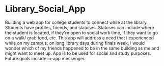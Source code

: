 # Library_Social_App

Building a web app for college students to connect while at the library.
Students have profiles, friends, and statuses.
Statuses can include where the student is located, if they're open to social work time,
if they want to go on a walk/ grab food, etc. 
This app will address a need that I experienced while on my campus; on long library days
during finals week, I would wonder which of my friends happened to be in the same building
as me and might want to meet up. App is to be used for social and study purposes.
Future goals include in-app messenger.